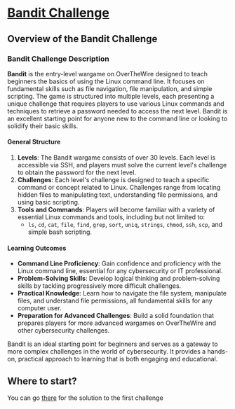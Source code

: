 # [Bandit Challenge](https://overthewire.org/wargames/bandit/)

## Overview of the Bandit Challenge

### Bandit Challenge Description

**Bandit** is the entry-level wargame on OverTheWire designed to teach beginners the basics of using the Linux command line. It focuses on fundamental skills such as file navigation, file manipulation, and simple scripting. The game is structured into multiple levels, each presenting a unique challenge that requires players to use various Linux commands and techniques to retrieve a password needed to access the next level. Bandit is an excellent starting point for anyone new to the command line or looking to solidify their basic skills.

#### General Structure

1. **Levels**: The Bandit wargame consists of over 30 levels. Each level is accessible via SSH, and players must solve the current level's challenge to obtain the password for the next level.
2. **Challenges**: Each level's challenge is designed to teach a specific command or concept related to Linux. Challenges range from locating hidden files to manipulating text, understanding file permissions, and using basic scripting.
3. **Tools and Commands**: Players will become familiar with a variety of essential Linux commands and tools, including but not limited to:
   - `ls`, `cd`, `cat`, `file`, `find`, `grep`, `sort`, `uniq`, `strings`, `chmod`, `ssh`, `scp`, and simple bash scripting.

#### Learning Outcomes

- **Command Line Proficiency**: Gain confidence and proficiency with the Linux command line, essential for any cybersecurity or IT professional.
- **Problem-Solving Skills**: Develop logical thinking and problem-solving skills by tackling progressively more difficult challenges.
- **Practical Knowledge**: Learn how to navigate the file system, manipulate files, and understand file permissions, all fundamental skills for any computer user.
- **Preparation for Advanced Challenges**: Build a solid foundation that prepares players for more advanced wargames on OverTheWire and other cybersecurity challenges.

Bandit is an ideal starting point for beginners and serves as a gateway to more complex challenges in the world of cybersecurity. It provides a hands-on, practical approach to learning that is both engaging and educational.

## Where to start?

You can go [there](/bandit/bandit0.md) for the solution to the first challenge
